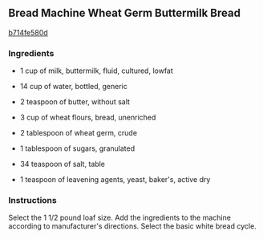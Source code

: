 ## Bread Machine Wheat Germ Buttermilk Bread

[b714fe580d](http://www.food.com/recipe/bread-machine-wheat-germ-buttermilk-bread-327148)

### Ingredients

 - 1 cup of milk, buttermilk, fluid, cultured, lowfat

 - 14 cup of water, bottled, generic

 - 2 teaspoon of butter, without salt

 - 3 cup of wheat flours, bread, unenriched

 - 2 tablespoon of wheat germ, crude

 - 1 tablespoon of sugars, granulated

 - 34 teaspoon of salt, table

 - 1 teaspoon of leavening agents, yeast, baker's, active dry

### Instructions

Select the 1 1/2 pound loaf size. Add the ingredients to the machine according to manufacturer's directions. Select the basic white bread cycle.